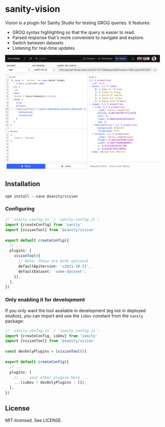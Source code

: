 # sanity-vision

Vision is a plugin for Sanity Studio for testing GROQ queries. It features:

- GROQ syntax highlighting so that the query is easier to read.
- Parsed response that's more convenient to navigate and explore.
- Switch between datasets
- Listening for real-time updates

![Screenshot](assets/screenshot.png)

## Installation

`npm install --save @sanity/vision`

### Configuring

```ts
// `sanity.config.ts` / `sanity.config.js`:
import {createConfig} from 'sanity'
import {visionTool} from '@sanity/vision'

export default createConfig({
  // ...
  plugins: [
    visionTool({
      // Note: These are both optional
      defaultApiVersion: 'v2021-10-21',
      defaultDataset: 'some-dataset',
    }),
  ],
})
```

### Only enabling it for development

If you only want the tool available in development (eg not in deployed studios), you can import and use the `isDev` constant from the `sanity` package:

```ts
// `sanity.config.ts` / `sanity.config.js`:
import {createConfig, isDev} from 'sanity'
import {visionTool} from '@sanity/vision'

const devOnlyPlugins = [visionTool()]

export default createConfig({
  // ...
  plugins: [
    // ... your other plugins here ...
    ...(isDev ? devOnlyPlugins : []),
  ],
})
```

## License

MIT-licensed. See LICENSE.
